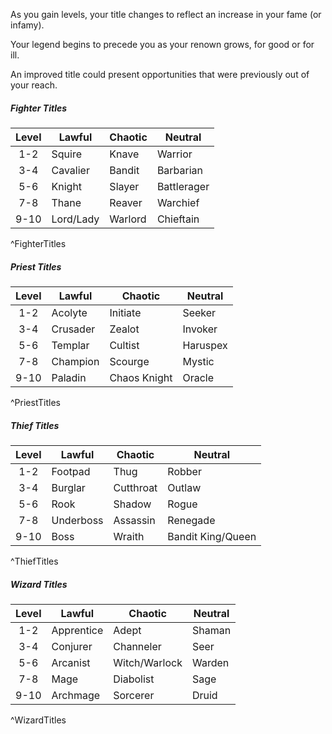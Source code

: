 As you gain levels, your title changes to reflect an increase in your fame (or infamy).

Your legend begins to precede you as your renown grows, for good or for ill.

An improved title could present opportunities that were previously out of your reach.

##### Fighter Titles
| **Level** | **Lawful** | **Chaotic** | **Neutral** |
|:---------:| ---------- | ----------- | ----------- |
|    1-2    | Squire     | Knave       | Warrior     |
|    3-4    | Cavalier   | Bandit      | Barbarian   |
|    5-6    | Knight     | Slayer      | Battlerager |
|    7-8    | Thane      | Reaver      | Warchief    |
|   9-10    | Lord/Lady  | Warlord     | Chieftain   |
^FighterTitles
##### Priest Titles
| **Level** | **Lawful** | **Chaotic**  | **Neutral** |
|:---------:| ---------- | ------------ | ----------- |
|    1-2    | Acolyte    | Initiate     | Seeker      |
|    3-4    | Crusader   | Zealot       | Invoker     |
|    5-6    | Templar    | Cultist      | Haruspex    |
|    7-8    | Champion   | Scourge      | Mystic      |
|   9-10    | Paladin    | Chaos Knight | Oracle      |
^PriestTitles
##### Thief Titles
| **Level** | **Lawful** | **Chaotic** | **Neutral**       |
|:---------:| ---------- | ----------- | ----------------- |
|    1-2    | Footpad    | Thug        | Robber            |
|    3-4    | Burglar    | Cutthroat   | Outlaw            |
|    5-6    | Rook       | Shadow      | Rogue             |
|    7-8    | Underboss  | Assassin    | Renegade          |
|   9-10    | Boss       | Wraith      | Bandit King/Queen |
^ThiefTitles
##### Wizard Titles
| **Level** | **Lawful** | **Chaotic**   | **Neutral** |
|:---------:| ---------- | ------------- | ----------- |
|    1-2    | Apprentice | Adept         | Shaman      |
|    3-4    | Conjurer   | Channeler     | Seer        |
|    5-6    | Arcanist   | Witch/Warlock | Warden      |
|    7-8    | Mage       | Diabolist     | Sage        |
|   9-10    | Archmage   | Sorcerer      | Druid       |
^WizardTitles